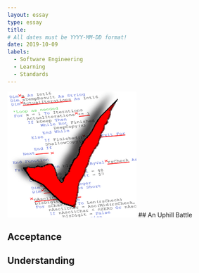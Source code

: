 ```yaml
---
layout: essay
type: essay
title: 
# All dates must be YYYY-MM-DD format!
date: 2019-10-09
labels:
  - Software Engineering
  - Learning
  - Standards
---
```


<img class="ui image" src="../images/codingStandard.png">
## An Uphill Battle


## Acceptance


## Understanding


